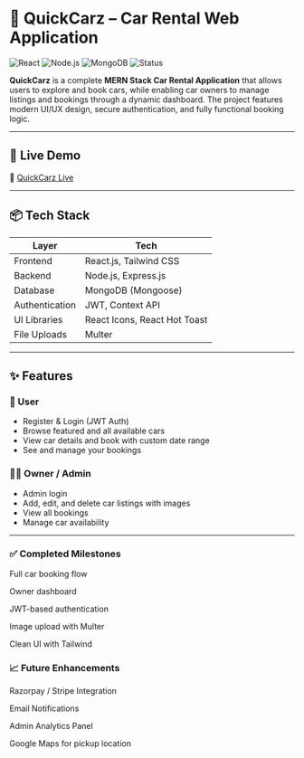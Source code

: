 # 🚗 QuickCarz – Car Rental Web Application

![React](https://img.shields.io/badge/Frontend-React-blue?logo=react)
![Node.js](https://img.shields.io/badge/Backend-Node.js-green?logo=node.js)
![MongoDB](https://img.shields.io/badge/Database-MongoDB-brightgreen?logo=mongodb)
![Status](https://img.shields.io/badge/Project-Completed-success)

**QuickCarz** is a complete **MERN Stack Car Rental Application** that allows users to explore and book cars, while enabling car owners to manage listings and bookings through a dynamic dashboard. The project features modern UI/UX design, secure authentication, and fully functional booking logic.

---

## 🔗 Live Demo

🚀 [QuickCarz Live](https://quick-carz.vercel.app/)

---

## 📦 Tech Stack

| Layer         | Tech                         |
|---------------|------------------------------|
| Frontend      | React.js, Tailwind CSS       |
| Backend       | Node.js, Express.js          |
| Database      | MongoDB (Mongoose)           |
| Authentication| JWT, Context API             |
| UI Libraries  | React Icons, React Hot Toast |
| File Uploads  | Multer                       |

---

## ✨ Features

### 👥 User
- Register & Login (JWT Auth)
- Browse featured and all available cars
- View car details and book with custom date range
- See and manage your bookings

### 🧑‍💼 Owner / Admin
- Admin login
- Add, edit, and delete car listings with images
- View all bookings
- Manage car availability

---


### ✅ Completed Milestones

 Full car booking flow

 Owner dashboard

 JWT-based authentication

 Image upload with Multer

 Clean UI with Tailwind

### 📈 Future Enhancements

Razorpay / Stripe Integration

Email Notifications

Admin Analytics Panel

Google Maps for pickup location
